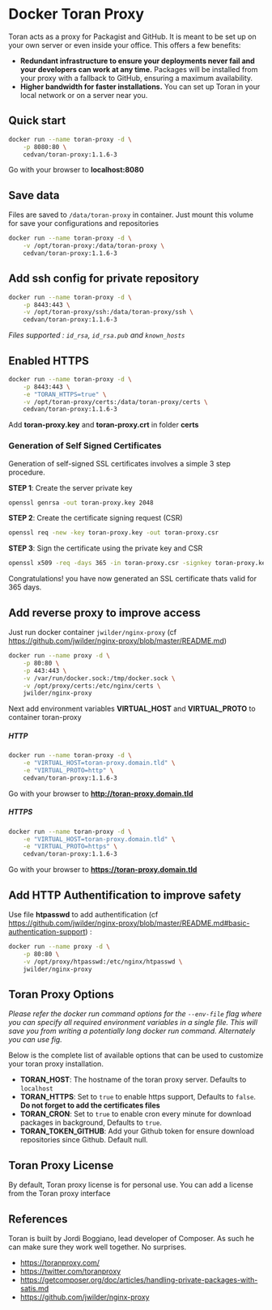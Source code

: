 # Docker Toran Proxy

Toran acts as a proxy for Packagist and GitHub. It is meant to be set up on your own server or even inside your office. This offers a few benefits:

- **Redundant infrastructure to ensure your deployments never fail and your developers can work at any time.** Packages will be installed from your proxy with a fallback to GitHub, ensuring a maximum availability.
- **Higher bandwidth for faster installations.** You can set up Toran in your local network or on a server near you.

## Quick start

```bash
docker run --name toran-proxy -d \
    -p 8080:80 \
    cedvan/toran-proxy:1.1.6-3
```
Go with your browser to **localhost:8080**

## Save data

Files are saved to `/data/toran-proxy` in container. Just mount this volume for save your configurations and repositories

```bash
docker run --name toran-proxy -d \
    -v /opt/toran-proxy:/data/toran-proxy \
    cedvan/toran-proxy:1.1.6-3
```

## Add ssh config for private repository

```bash
docker run --name toran-proxy -d \
    -p 8443:443 \
    -v /opt/toran-proxy/ssh:/data/toran-proxy/ssh \
    cedvan/toran-proxy:1.1.6-3
```
*Files supported : `id_rsa`, `id_rsa.pub` and `known_hosts`*

## Enabled HTTPS

```bash
docker run --name toran-proxy -d \
    -p 8443:443 \
    -e "TORAN_HTTPS=true" \
    -v /opt/toran-proxy/certs:/data/toran-proxy/certs \
    cedvan/toran-proxy:1.1.6-3
```
Add **toran-proxy.key** and **toran-proxy.crt** in folder **certs**

### Generation of Self Signed Certificates

Generation of self-signed SSL certificates involves a simple 3 step procedure.

**STEP 1**: Create the server private key

```bash
openssl genrsa -out toran-proxy.key 2048
```

**STEP 2**: Create the certificate signing request (CSR)

```bash
openssl req -new -key toran-proxy.key -out toran-proxy.csr
```

**STEP 3**: Sign the certificate using the private key and CSR

```bash
openssl x509 -req -days 365 -in toran-proxy.csr -signkey toran-proxy.key -out toran-proxy.crt
```

Congratulations! you have now generated an SSL certificate thats valid for 365 days.

## Add reverse proxy to improve access

Just run docker container `jwilder/nginx-proxy` (cf https://github.com/jwilder/nginx-proxy/blob/master/README.md)

```bash
docker run --name proxy -d \
    -p 80:80 \
    -p 443:443 \
    -v /var/run/docker.sock:/tmp/docker.sock \
    -v /opt/proxy/certs:/etc/nginx/certs \
    jwilder/nginx-proxy
```

Next add environment variables **VIRTUAL_HOST** and **VIRTUAL_PROTO** to container toran-proxy

##### HTTP

```bash
docker run --name toran-proxy -d \
    -e "VIRTUAL_HOST=toran-proxy.domain.tld" \
    -e "VIRTUAL_PROTO=http" \
    cedvan/toran-proxy:1.1.6-3
```
Go with your browser to **http://toran-proxy.domain.tld**


##### HTTPS

```bash
docker run --name toran-proxy -d \
    -e "VIRTUAL_HOST=toran-proxy.domain.tld" \
    -e "VIRTUAL_PROTO=https" \
    cedvan/toran-proxy:1.1.6-3
```
Go with your browser to **https://toran-proxy.domain.tld**


## Add HTTP Authentification to improve safety

Use file **htpasswd** to add authentification (cf https://github.com/jwilder/nginx-proxy/blob/master/README.md#basic-authentication-support) :

```bash
docker run --name proxy -d \
    -p 80:80 \
    -v /opt/proxy/htpasswd:/etc/nginx/htpasswd \
    jwilder/nginx-proxy
```

## Toran Proxy Options

*Please refer the docker run command options for the `--env-file` flag where you can specify all required environment variables in a single file. This will save you from writing a potentially long docker run command. Alternately you can use fig.*

Below is the complete list of available options that can be used to customize your toran proxy installation.

- **TORAN_HOST**: The hostname of the toran proxy server. Defaults to `localhost`
- **TORAN_HTTPS**: Set to `true` to enable https support, Defaults to `false`. **Do not forget to add the certificates files**
- **TORAN_CRON**: Set to `true` to enable cron every minute for download packages in background, Defaults to `true`.
- **TORAN_TOKEN_GITHUB**: Add your Github token for ensure download repositories since Github. Default null.

## Toran Proxy License

By default, Toran proxy license is for personal use.
You can add a license from the Toran proxy interface

## References

Toran is built by Jordi Boggiano, lead developer of Composer. As such he can make sure they work well together. No surprises.

- https://toranproxy.com/
- https://twitter.com/toranproxy
- https://getcomposer.org/doc/articles/handling-private-packages-with-satis.md
- https://github.com/jwilder/nginx-proxy
